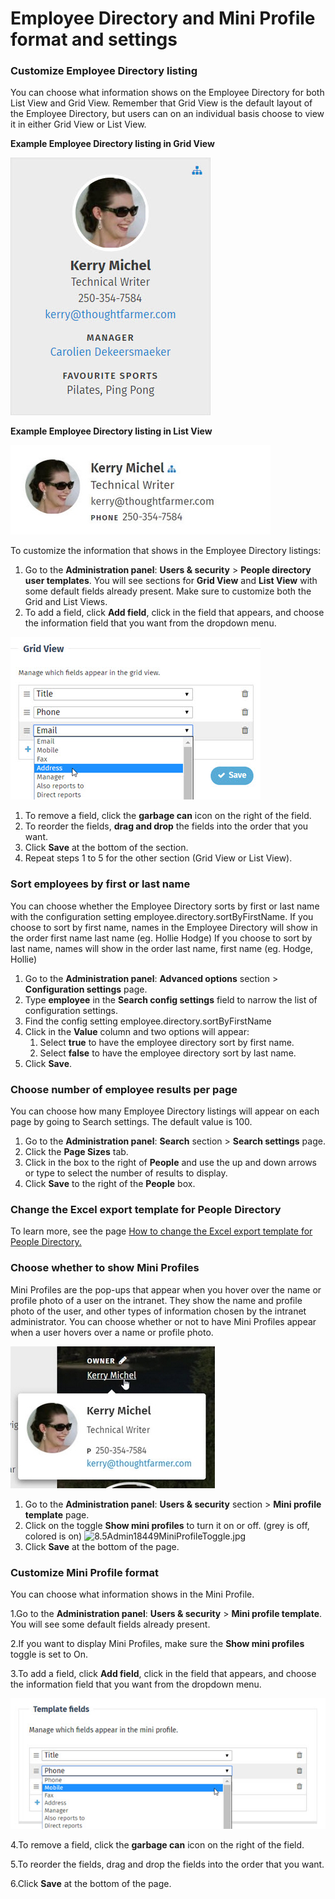 # Employee Directory and Mini Profile format and settings

### Customize Employee Directory listing

You can choose what information shows on the Employee Directory for both List View and Grid View. Remember that Grid View is the default layout of the Employee Directory, but users can on an individual basis choose to view it in either Grid View or List View.  
  
**Example Employee Directory listing in Grid View**

![](../../.gitbook/assets/1%20%281%29.jpg)

**Example Employee Directory listing in List View**

![](../../.gitbook/assets/2%20%2853%29.jpg)

To customize the information that shows in the Employee Directory listings:

1. Go to the **Administration panel**: **Users & security** &gt; **People directory user templates**. You will see sections for **Grid View** and **List View** with some default fields already present. Make sure to customize both the Grid and List Views.
2. To add a field, click **Add field**, click in the field that appears, and choose the information field that you want from the dropdown menu.

![](../../.gitbook/assets/3%20%287%29.jpg)

1. To remove a field, click the **garbage can** icon on the right of the field.
2. To reorder the fields, **drag and drop** the fields into the order that you want.
3. Click **Save** at the bottom of the section.
4. Repeat steps 1 to 5 for the other section \(Grid View or List View\).

### Sort employees by first or last name

You can choose whether the Employee Directory sorts by first or last name with the configuration setting employee.directory.sortByFirstName. If you choose to sort by first name, names in the Employee Directory will show in the order first name last name \(eg. Hollie Hodge\) If you choose to sort by last name, names will show in the order last name, first name \(eg. Hodge, Hollie\)

1. Go to the **Administration panel**: **Advanced options** section &gt; **Configuration settings** page.
2. Type **employee** in the **Search config settings** field to narrow the list of configuration settings.
3. Find the config setting employee.directory.sortByFirstName
4. Click in the **Value** column and two options will appear:
   1. Select **true** to have the employee directory sort by first name.
   2. Select **false** to have the employee directory sort by last name.
5. Click **Save**.

### Choose number of employee results per page

You can choose how many Employee Directory listings will appear on each page by going to Search settings. The default value is 100.

1. Go to the **Administration panel**: **Search** section &gt; **Search settings** page.
2. Click the **Page Sizes** tab.
3. Click in the box to the right of **People** and use the up and down arrows or type to select the number of results to display.
4. Click **Save** to the right of the **People** box.

### Change the Excel export template for People Directory

To learn more, see the page [How to change the Excel export template for People Directory.](../advanced-configuration/configuration-settings/change-excel-export-template-for-people-directory.md)

### Choose whether to show Mini Profiles

Mini Profiles are the pop-ups that appear when you hover over the name or profile photo of a user on the intranet. They show the name and profile photo of the user, and other types of information chosen by the intranet administrator. You can choose whether or not to have Mini Profiles appear when a user hovers over a name or profile photo.

![](../../.gitbook/assets/4%20%2826%29.jpg)



1. Go to the **Administration panel**: **Users & security** section &gt; **Mini profile template** page.
2. Click on the toggle **Show mini profiles** to turn it on or off. \(grey is off, colored is on\)  ![8.5Admin18449MiniProfileToggle.jpg](https://community.thoughtfarmer.com/imagethumb/52321570000/16925/275x97/False/8.5Admin18449MiniProfileToggle.jpg)  
3. Click **Save** at the bottom of the page.

### Customize Mini Profile format

You can choose what information shows in the Mini Profile.

1.Go to the **Administration panel**: **Users & security** &gt; **Mini profile template**. You will see some default fields already present.

2.If you want to display Mini Profiles, make sure the **Show mini profiles** toggle is set to On. 

3.To add a field, click **Add field**, click in the field that appears, and choose the information field that you want from the dropdown menu.

![](../../.gitbook/assets/5%20%2814%29.jpg)

4.To remove a field, click the **garbage can** icon on the right of the field.

5.To reorder the fields, drag and drop the fields into the order that you want.

6.Click **Save** at the bottom of the page.

